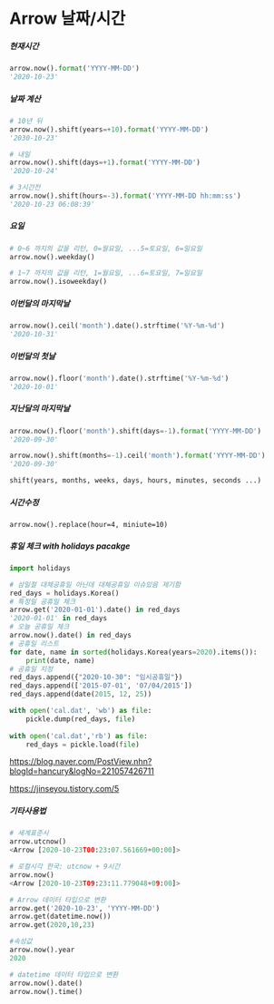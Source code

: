 # Arrow 날짜/시간

##### 현재시간

```python
arrow.now().format('YYYY-MM-DD')
'2020-10-23'
```

##### 날짜 계산

```python
# 10년 뒤
arrow.now().shift(years=+10).format('YYYY-MM-DD')
'2030-10-23'

# 내일
arrow.now().shift(days=+1).format('YYYY-MM-DD')
'2020-10-24'

# 3시간전
arrow.now().shift(hours=-3).format('YYYY-MM-DD hh:mm:ss')
'2020-10-23 06:08:39'
```

##### 요일

```python
# 0~6 까지의 값을 리턴, 0=월요일, ...5=토요일, 6=일요일
arrow.now().weekday()

# 1~7 까지의 값을 리턴, 1=월요일, ...6=토요일, 7=일요일
arrow.now().isoweekday()
```

##### 이번달의 마지막날

```python
arrow.now().ceil('month').date().strftime('%Y-%m-%d')
'2020-10-31'
```

##### 이번달의 첫날

```python
arrow.now().floor('month').date().strftime('%Y-%m-%d')
'2020-10-01'
```

##### 지난달의 마지막날

```python
arrow.now().floor('month').shift(days=-1).format('YYYY-MM-DD')
'2020-09-30'

arrow.now().shift(months=-1).ceil('month').format('YYYY-MM-DD')
'2020-09-30'

shift(years, months, weeks, days, hours, minutes, seconds ...)
```

##### 시간수정

```
arrow.now().replace(hour=4, miniute=10)
```

##### 휴일 체크 with holidays pacakge

```python
import holidays

# 삼일절 대체공휴일 아닌데 대체공휴일 이슈있음 제기함
red_days = holidays.Korea()
# 특정일 공휴일 체크
arrow.get('2020-01-01').date() in red_days
'2020-01-01' in red_days
# 오늘 공휴일 체크
arrow.now().date() in red_days
# 공휴일 리스트
for date, name in sorted(holidays.Korea(years=2020).items()):
    print(date, name)
# 공휴일 지정
red_days.append({"2020-10-30": "임시공휴일"})
red_days.append(['2015-07-01', '07/04/2015'])
red_days.append(date(2015, 12, 25))

with open('cal.dat', 'wb') as file:
    pickle.dump(red_days, file)
    
with open('cal.dat','rb') as file:
    red_days = pickle.load(file)

```

https://blog.naver.com/PostView.nhn?blogId=hancury&logNo=221057426711

https://jinseyou.tistory.com/5



##### 기타사용법

```python
# 세계표준시
arrow.utcnow()
<Arrow [2020-10-23T00:23:07.561669+00:00]>

# 로컬시각 한국: utcnow + 9시간
arrow.now()
<Arrow [2020-10-23T09:23:11.779048+09:00]>

# Arrow 데이터 타입으로 변환
arrow.get('2020-10-23', 'YYYY-MM-DD')
arrow.get(datetime.now())
arrow.get(2020,10,23)

#속성값
arrow.now().year
2020

# datetime 데이터 타입으로 변환
arrow.now().date()
arrow.now().time()


```

